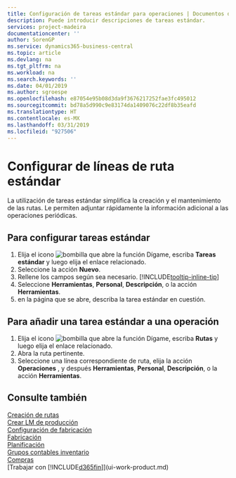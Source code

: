 ```yaml
---
title: Configuración de tareas estándar para operaciones | Documentos de Microsoft
description: Puede introducir descripciones de tareas estándar.
services: project-madeira
documentationcenter: ''
author: SorenGP
ms.service: dynamics365-business-central
ms.topic: article
ms.devlang: na
ms.tgt_pltfrm: na
ms.workload: na
ms.search.keywords: ''
ms.date: 04/01/2019
ms.author: sgroespe
ms.openlocfilehash: e87054e95b08d3da9f3676217252fae3fc495012
ms.sourcegitcommit: bd78a5d990c9e83174da1409076c22df8b35eafd
ms.translationtype: HT
ms.contentlocale: es-MX
ms.lasthandoff: 03/31/2019
ms.locfileid: "927506"
---
```

# <a name="set-up-standard-routing-lines"></a>Configurar de líneas de ruta estándar
La utilización de tareas estándar simplifica la creación y el mantenimiento de las rutas. Le permiten adjuntar rápidamente la información adicional a las operaciones periódicas.

## <a name="to-set-up-a-standard-task"></a>Para configurar tareas estándar
1. Elija el icono ![bombilla que abre la función Dígame](media/ui-search/search_small.png "Dígame que desea hacer"), escriba **Tareas estándar** y luego elija el enlace relacionado.
2. Seleccione la acción **Nuevo**.
3. Rellene los campos según sea necesario. [!INCLUDE[tooltip-inline-tip](includes/tooltip-inline-tip_md.md)]
4. Seleccione **Herramientas**, **Personal**, **Descripción**, o la acción **Herramientas**.
5. en la página que se abre, describa la tarea estándar en cuestión.

## <a name="to-add-a-standard-task-to-an-operation"></a>Para añadir una tarea estándar a una operación
1. Elija el icono ![bombilla que abre la función Dígame](media/ui-search/search_small.png "Dígame que desea hacer"), escriba **Rutas** y luego elija el enlace relacionado.
2. Abra la ruta pertinente.
3. Seleccione una línea correspondiente de ruta, elija la acción **Operaciones** , y después **Herramientas**, **Personal**, **Descripción**, o la acción **Herramientas**.

## <a name="see-also"></a>Consulte también  
[Creación de rutas](production-how-to-create-routings.md)  
[Crear LM de producción](production-how-to-create-production-boms.md)     
[Configuración de fabricación](production-configure-production-processes.md)   
[Fabricación](production-manage-manufacturing.md)    
[Planificación](production-planning.md)   
[Grupos contables inventario](inventory-manage-inventory.md)  
[Compras](purchasing-manage-purchasing.md)  
[Trabajar con [!INCLUDE[d365fin](includes/d365fin_md.md)]](ui-work-product.md)  
